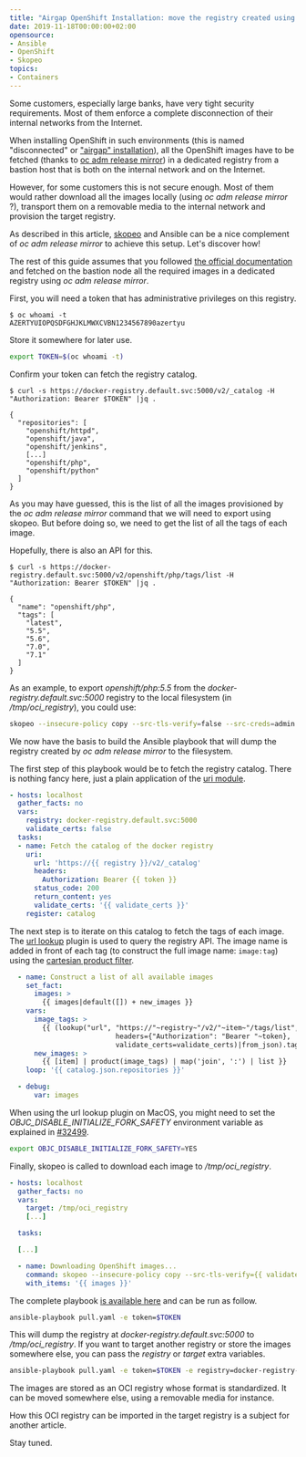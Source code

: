 ```yaml
---
title: "Airgap OpenShift Installation: move the registry created using oc adm release mirror between environments"
date: 2019-11-18T00:00:00+02:00
opensource:
- Ansible
- OpenShift
- Skopeo
topics:
- Containers
---
```


Some customers, especially large banks, have very tight security requirements.
Most of them enforce a complete disconnection of their internal networks from the Internet.

When installing OpenShift in such environments (this is named "disconnected" or ["airgap" installation](http://www.cloud-computing-koeln.de/openshift-4-2-disconnected-install/)), all the OpenShift images have to be fetched (thanks to [oc adm release mirror](https://docs.openshift.com/container-platform/4.2/installing/installing_restricted_networks/installing-restricted-networks-preparations.html)) in a dedicated registry from a bastion host that is both on the internal network and on the Internet.

However, for some customers this is not secure enough. Most of them would rather download all the images locally (using *oc adm release mirror* ?), transport them on a removable media to the internal network and provision the target registry.

As described in this article, [skopeo](https://github.com/nmasse-itix/OpenShift-Examples/blob/master/Using-Skopeo/README.md) and Ansible can be a nice complement of *oc adm release mirror* to achieve this setup. Let's discover how!

The rest of this guide assumes that you followed [the official documentation](https://docs.openshift.com/container-platform/4.2/installing/installing_restricted_networks/installing-restricted-networks-preparations.html) and fetched on the bastion node all the required images in a dedicated registry using *oc adm release mirror*.

First, you will need a token that has administrative privileges on this registry.

```raw
$ oc whoami -t
AZERTYUIOPQSDFGHJKLMWXCVBN1234567890azertyu
```

Store it somewhere for later use.

```sh
export TOKEN=$(oc whoami -t)
```

Confirm your token can fetch the registry catalog.

```raw
$ curl -s https://docker-registry.default.svc:5000/v2/_catalog -H "Authorization: Bearer $TOKEN" |jq .

{
  "repositories": [
    "openshift/httpd",
    "openshift/java",
    "openshift/jenkins",
    [...]
    "openshift/php",
    "openshift/python"
  ]
}
```

As you may have guessed, this is the list of all the images provisioned by the *oc adm release mirror* command that we will need to export using skopeo.
But before doing so, we need to get the list of all the tags of each image.

Hopefully, there is also an API for this.

```raw
$ curl -s https://docker-registry.default.svc:5000/v2/openshift/php/tags/list -H "Authorization: Bearer $TOKEN" |jq .

{
  "name": "openshift/php",
  "tags": [
    "latest",
    "5.5",
    "5.6",
    "7.0",
    "7.1"
  ]
}
```

As an example, to export *openshift/php:5.5* from the *docker-registry.default.svc:5000* registry to the local filesystem (in */tmp/oci_registry*), you could use:

```sh
skopeo --insecure-policy copy --src-tls-verify=false --src-creds=admin:$TOKEN docker://docker-registry-default.app.itix.fr/openshift/php:5.5 oci:/tmp/oci_registry:openshift/php:5.5
```

We now have the basis to build the Ansible playbook that will dump the registry created by *oc adm release mirror* to the filesystem.

The first step of this playbook would be to fetch the registry catalog.
There is nothing fancy here, just a plain application of the [uri module](https://docs.ansible.com/ansible/latest/modules/uri_module.html).

```yaml
- hosts: localhost
  gather_facts: no
  vars:
    registry: docker-registry.default.svc:5000
    validate_certs: false
  tasks:
  - name: Fetch the catalog of the docker registry
    uri:
      url: 'https://{{ registry }}/v2/_catalog'
      headers:
        Authorization: Bearer {{ token }}
      status_code: 200
      return_content: yes
      validate_certs: '{{ validate_certs }}'
    register: catalog
```

The next step is to iterate on this catalog to fetch the tags of each image.
The [url lookup](https://docs.ansible.com/ansible/latest/plugins/lookup/url.html) plugin is used to query the registry API.
The image name is added in front of each tag (to construct the full image name: `image:tag`) using the [cartesian product filter](https://docs.ansible.com/ansible/latest/user_guide/playbooks_filters.html#product-filters).

```yaml
  - name: Construct a list of all available images
    set_fact:
      images: >
        {{ images|default([]) + new_images }}
    vars:
      image_tags: >
        {{ (lookup("url", "https://"~registry~"/v2/"~item~"/tags/list",
                          headers={"Authorization": "Bearer "~token},
                          validate_certs=validate_certs)|from_json).tags }}
      new_images: >
        {{ [item] | product(image_tags) | map('join', ':') | list }}
    loop: '{{ catalog.json.repositories }}'

  - debug:
      var: images
```

When using the url lookup plugin on MacOS, you might need to set the *OBJC_DISABLE_INITIALIZE_FORK_SAFETY* environment variable as explained in [#32499](https://github.com/ansible/ansible/issues/32499).

```sh
export OBJC_DISABLE_INITIALIZE_FORK_SAFETY=YES
```

Finally, skopeo is called to download each image to */tmp/oci_registry*.

```yaml
- hosts: localhost
  gather_facts: no
  vars:
    target: /tmp/oci_registry
    [...]

  tasks:

  [...]

  - name: Downloading OpenShift images...
    command: skopeo --insecure-policy copy --src-tls-verify={{ validate_certs|bool|ternary('true','false') }} --src-creds=admin:{{ token }} 'docker://{{ registry }}/{{ item }}' 'oci:{{ target }}:{{ item }}'
    with_items: '{{ images }}'
```

The complete playbook [is available here](pull.yaml) and can be run as follow.

```sh
ansible-playbook pull.yaml -e token=$TOKEN
```

This will dump the registry at *docker-registry.default.svc:5000* to */tmp/oci_registry*.
If you want to target another registry or store the images somewhere else, you can pass the *registry* or *target* extra variables.

```sh
ansible-playbook pull.yaml -e token=$TOKEN -e registry=docker-registry-default.app.openshift.test -e target=/tmp/oci_registry
```

The images are stored as an OCI registry whose format is standardized.
It can be moved somewhere else, using a removable media for instance.

How this OCI registry can be imported in the target registry is a subject for another article.

Stay tuned.
